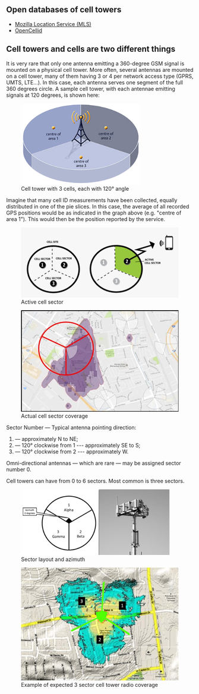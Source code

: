 ## Open databases of cell towers

- [Mozilla Location Service (MLS)](https://location.services.mozilla.com/)
- [OpenCellid](https://opencellid.org/)

## Cell towers and cells are two different things

It is very rare that only one antenna emitting a 360-degree GSM signal is mounted on a physical cell tower. More often, several antennas are mounted on a cell tower, many of them having 3 or 4 per network access type (GPRS, UMTS, LTE...).
In this case, each antenna serves one segment of the full 360 degrees circle. A sample cell tower, with each antennae emitting signals at 120 degrees, is shown here:

<figure>
    <img src="../img/antenna_segments.png" width="320">
    <figcaption>Cell tower with 3 cells, each with 120° angle</figcaption>
</figure>

Imagine that many cell ID measurements have been collected, equally distributed in one of the pie slices. In this case, the average of all recorded GPS positions would be as indicated in the graph above (e.g. "centre of area 1"). This would then be the position reported by the service.

<figure>
    <img src="../img/active_cell_sector.png" width="480">
    <figcaption>Active cell sector</figcaption>
</figure>

<figure>
    <img src="../img/actual_cell_sector_coverage.webp" width="480">
    <figcaption>Actual cell sector coverage</figcaption>
</figure>

Sector Number — Typical antenna pointing direction:

1. — approximately N to NE;
2. — 120° clockwise from 1 --- approximately SE to S;
3. — 120° clockwise from 2 --- approximately W.

Omni-directional antennas — which are rare — may be assigned sector number 0.

Cell towers can have from 0 to 6 sectors.
Most common is three sectors.

<figure>
    <img src="../img/sector_antenna_and_azimuth.png" width="400">
    <figcaption>Sector layout and azimuth</figcaption>
</figure>

<figure>
    <img src="../img/cell_tower_coverage.png" width="480">
    <figcaption>Example of expected 3 sector cell tower radio coverage</figcaption>
</figure>

